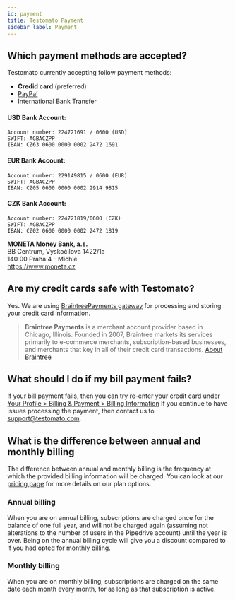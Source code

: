 ```yaml
---
id: payment
title: Testomato Payment
sidebar_label: Payment
---
```


## Which payment methods are accepted?

Testomato currently accepting follow payment methods:

* **Credid card** (preferred)
* [PayPal](https://www.paypal.me/testomato) 
* International Bank Transfer

#### USD Bank Account:

```
Account number: 224721691 / 0600 (USD)
SWIFT: AGBACZPP
IBAN: CZ63 0600 0000 0002 2472 1691
```
#### EUR Bank Account:

```
Account number: 229149815 / 0600 (EUR)
SWIFT: AGBACZPP
IBAN: CZ05 0600 0000 0002 2914 9815
```

#### CZK Bank Account:

```
Account number: 224721819/0600 (CZK)
SWIFT: AGBACZPP
IBAN: CZ02 0600 0000 0002 2472 1819
```

**MONETA Money Bank, a.s.**<br />
BB Centrum, Vyskočilova 1422/1a<br />
140 00 Praha 4 - Michle<br />
https://www.moneta.cz

## Are my credit cards safe with Testomato?

Yes. We are using [BraintreePayments gateway](https://www.braintreepayments.com/) for processing and storing your credit card information.

> **Braintree Payments** is a merchant account provider based in Chicago, Illinois.
Founded in 2007, Braintree markets its services primarily to e-commerce merchants,
subscription-based businesses, and merchants that key in all of their credit card transactions.
[About Braintree](https://www.braintreepayments.com/cz/about-braintree)

## What should I do if my bill payment fails?

If your bill payment fails, then you can try re-enter your credit card under [Your Profile > Billing & Payment > Billing Information](https://www.testomato.com/user/payments/billing) 
If you continue to have issues processing the payment, then contact us to <support@testomato.com>. 

## What is the difference between annual and monthly billing

The difference between annual and monthly billing is the frequency at which the provided billing information will be charged.
You can look at our [pricing page](https://www.testomato.com/pricing) for more details on our plan options. 

### Annual billing

When you are on annual billing, subscriptions are charged once for the balance of one full year, and will not be charged again (assuming not alterations to the number of users in the Pipedrive account) until the year is over.
Being on the annual billing cycle will give you a discount compared to if you had opted for monthly billing. 

### Monthly billing

When you are on monthly billing, subscriptions are charged on the same date each month every month, for as long as that subscription is active.

<!-- You can cancel your account at any time, taking effect at the next payment date. -->